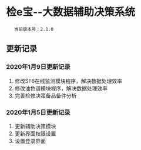 # 检e宝--大数据辅助决策系统
       当前版本号：2.1.0
## 更新记录   
### 2020年1月9日更新记录
 1. 修改SF6在线监测模块程序，解决数据处理效率
 2. 修改油色谱模块程序，解决数据处理效率
 3. 完善检修决策备品备件分析
### 2020年1月5日更新记录
 1. 更新辅助决策模块
 2. 更新界面权限设置
 3. 设置登录界面
